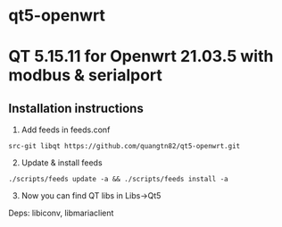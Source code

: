 # qt5-openwrt
QT 5.15.11 for Openwrt 21.03.5 with modbus & serialport
=========================

Installation instructions
-------------------------

1. Add feeds in feeds.conf


```
src-git libqt https://github.com/quangtn82/qt5-openwrt.git
```

2. Update & install feeds

```
./scripts/feeds update -a && ./scripts/feeds install -a
```

3. Now you can find QT libs in Libs->Qt5

Deps: libiconv, libmariaclient
